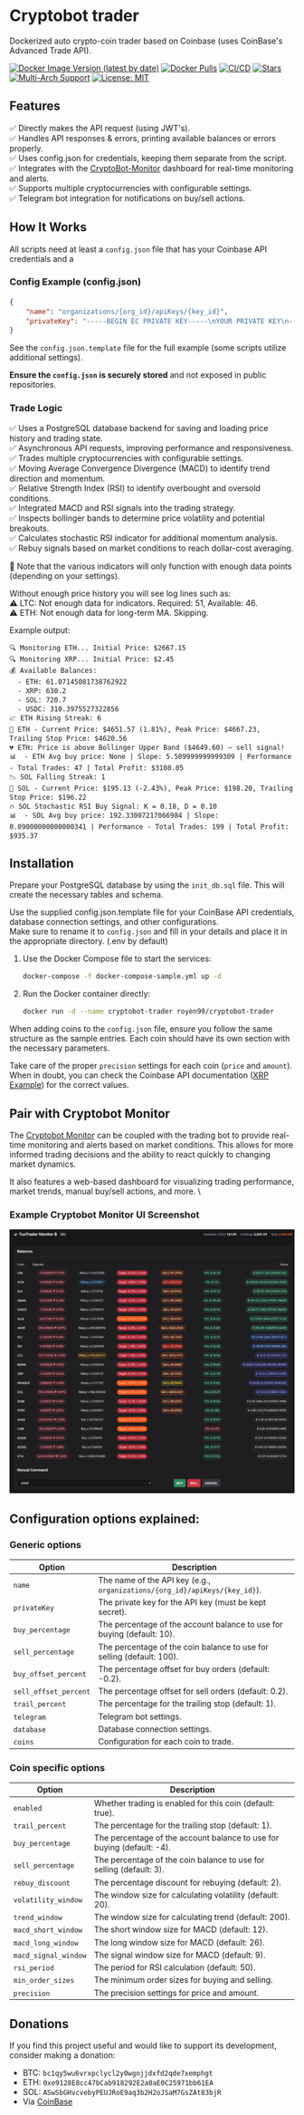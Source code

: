 # Cryptobot trader

Dockerized auto crypto-coin trader based on Coinbase (uses CoinBase's Advanced Trade API).

[![Docker Image Version (latest by date)](https://img.shields.io/docker/v/royen99/cryptobot-trader?logo=docker)](https://hub.docker.com/r/royen99/cryptobot-trader)
[![Docker Pulls](https://img.shields.io/docker/pulls/royen99/cryptobot-trader?logo=docker)](https://hub.docker.com/r/royen99/cryptobot-trader)
[![CI/CD](https://github.com/royen99/cryptobot-trader/actions/workflows/docker-publish.yml/badge.svg)](https://github.com/royen99/cryptobot-trader/actions/workflows/docker-publish.yml)
[![Stars](https://img.shields.io/github/stars/royen99/cryptobot-trader?logo=github)](https://github.com/royen99/cryptobot-trader)
[![Multi-Arch Support](https://img.shields.io/badge/arch-linux%2Famd64%20%7C%20linux%2Farm64-blue?logo=docker)](https://hub.docker.com/r/royen99/cryptobot-trader/tags)
[![License: MIT](https://img.shields.io/badge/License-MIT-yellow.svg)](https://opensource.org/licenses/MIT)

## Features

✅ Directly makes the API request (using JWT's).\
✅ Handles API responses & errors, printing available balances or errors properly.\
✅ Uses config.json for credentials, keeping them separate from the script. \
✅ Integrates with the [CryptoBot-Monitor](https://github.com/royen99/cryptobot-monitor) dashboard for real-time monitoring and alerts. \
✅ Supports multiple cryptocurrencies with configurable settings. \
✅ Telegram bot integration for notifications on buy/sell actions.

## How It Works

All scripts need at least a `config.json` file that has your Coinbase API credentials and a 

### Config Example (config.json)
```json
{
    "name": "organizations/{org_id}/apiKeys/{key_id}",
    "privateKey": "-----BEGIN EC PRIVATE KEY-----\nYOUR PRIVATE KEY\n-----END EC PRIVATE KEY-----\n"
}
```

See the `config.json.template` file for the full example (some scripts utilize additional settings).

**Ensure the `config.json` is securely stored** and not exposed in public repositories.

### Trade Logic

✅ Uses a PostgreSQL database backend for saving and loading price history and trading state.\
✅ Asynchronous API requests, improving performance and responsiveness.\
✅ Trades multiple cryptocurrencies with configurable settings.\
✅ Moving Average Convergence Divergence (MACD) to identify trend direction and momentum.\
✅ Relative Strength Index (RSI) to identify overbought and oversold conditions.\
✅ Integrated MACD and RSI signals into the trading strategy. \
✅ Inspects bollinger bands to determine price volatility and potential breakouts. \
✅ Calculates stochastic RSI indicator for additional momentum analysis. \
✅ Rebuy signals based on market conditions to reach dollar-cost averaging.

🚨 Note that the various indicators will only function with enough data points (depending on your settings).

Without enough price history you will see log lines such as:\
⚠️ LTC: Not enough data for indicators. Required: 51, Available: 46.\
⚠️ ETH: Not enough data for long-term MA. Skipping.

Example output:

```
🔍 Monitoring ETH... Initial Price: $2667.15
🔍 Monitoring XRP... Initial Price: $2.45
💰 Available Balances:
  - ETH: 61.07145081738762922
  - XRP: 630.2
  - SOL: 720.7
  - USDC: 310.3975527322856
📈 ETH Rising Streak: 6
🚀 ETH - Current Price: $4651.57 (1.81%), Peak Price: $4667.23, Trailing Stop Price: $4620.56
💔 ETH: Price is above Bollinger Upper Band ($4649.60) — sell signal!
📊  - ETH Avg buy price: None | Slope: 5.509999999999309 | Performance - Total Trades: 47 | Total Profit: $3108.05
📉 SOL Falling Streak: 1
🚀 SOL - Current Price: $195.13 (-2.43%), Peak Price: $198.20, Trailing Stop Price: $196.22
🔥 SOL Stochastic RSI Buy Signal: K = 0.18, D = 0.10
📊  - SOL Avg buy price: 192.33007217066984 | Slope: 0.09000000000000341 | Performance - Total Trades: 199 | Total Profit: $935.37
```

## Installation

Prepare your PostgreSQL database by using the `init_db.sql` file. This will create the necessary tables and schema.

Use the supplied config.json.template file for your CoinBase API credentials, database connection settings, and other configurations. \
Make sure to rename it to `config.json` and fill in your details and place it in the appropriate directory. (.env by default)

1. Use the Docker Compose file to start the services:
   ```bash
   docker-compose -f docker-compose-sample.yml up -d
   ```

2. Run the Docker container directly:
   ```bash
   docker run -d --name cryptobot-trader royen99/cryptobot-trader
   ```

When adding coins to the `config.json` file, ensure you follow the same structure as the sample entries.
Each coin should have its own section with the necessary parameters.

Take care of the proper `precision` settings for each coin (`price` and `amount`).
When in doubt, you can check the Coinbase API documentation ([XRP Example](https://api.exchange.coinbase.com/currencies/XRP)) for the correct values.

## Pair with Cryptobot Monitor

The [Cryptobot Monitor](https://github.com/royen99/cryptobot-monitor) can be coupled with the trading bot to provide real-time monitoring and alerts based on market conditions. This allows for more informed trading decisions and the ability to react quickly to changing market dynamics.

It also features a web-based dashboard for visualizing trading performance, market trends, manual buy/sell actions, and more. \

### Example Cryptobot Monitor UI Screenshot
![Example UI Screenshot](https://github.com/royen99/cryptobot-monitor/blob/main/mainview.png?raw=true)

## Configuration options explained:

### Generic options

Option | Description
--- | ---
`name` | The name of the API key (e.g., `organizations/{org_id}/apiKeys/{key_id}`).
`privateKey` | The private key for the API key (must be kept secret).
`buy_percentage` | The percentage of the account balance to use for buying (default: 10).
`sell_percentage` | The percentage of the coin balance to use for selling (default: 100).
`buy_offset_percent` | The percentage offset for buy orders (default: -0.2).
`sell_offset_percent` | The percentage offset for sell orders (default: 0.2).
`trail_percent` | The percentage for the trailing stop (default: 1).
`telegram` | Telegram bot settings.
`database` | Database connection settings.
`coins` | Configuration for each coin to trade.

### Coin specific options

Option | Description
--- | ---
`enabled` | Whether trading is enabled for this coin (default: true).
`trail_percent` | The percentage for the trailing stop (default: 1).
`buy_percentage` | The percentage of the account balance to use for buying (default: -4).
`sell_percentage` | The percentage of the coin balance to use for selling (default: 3).
`rebuy_discount` | The percentage discount for rebuying (default: 2).
`volatility_window` | The window size for calculating volatility (default: 20).
`trend_window` | The window size for calculating trend (default: 200).
`macd_short_window` | The short window size for MACD (default: 12).
`macd_long_window` | The long window size for MACD (default: 26).
`macd_signal_window` | The signal window size for MACD (default: 9).
`rsi_period` | The period for RSI calculation (default: 50).
`min_order_sizes` | The minimum order sizes for buying and selling.
`precision` | The precision settings for price and amount.

## Donations
If you find this project useful and would like to support its development, consider making a donation:

- BTC: `bc1qy5wu6vrxpclycl2y0wgnjjdxfd2qde7xemphgt`
- ETH: `0xe9128E8cc47bCab918292E2a0aE0C25971bb61EA`
- SOL: `ASwSbGHvcvebyPEUJRoE9aq3b2H2oJSaM7GsZAt83bjR`
- Via [CoinBase](https://commerce.coinbase.com/checkout/00370bad-7220-4115-b15f-cda931756c6a)
